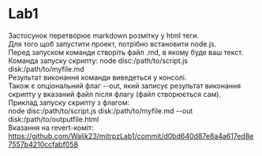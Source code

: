 # Lab1
Застосунок перетворює markdown розмітку у html теги.  
Для того щоб запустити проект, потрібно встановити node.js.  
Перед запуском команди створіть файл .md, в якому буде ваш текст.  
Команда запуску скрипту: node disc:/path/to/script.js disk:/path/to/myfile.md  
Результат виконання команди виведеться у консолі.  
Також є опціональний флаг --out, який записує результат виконання скрипту у вказаний файл після флагу (файл створюється сам).  
Приклад запуску скрипту з флагом:  
node disc:/path/to/script.js disk:/path/to/myfile.md --out disk:/path/to/outputfile.html  
Вказання на revert-коміт: https://github.com/Walik23/mitrpzLab1/commit/d0bd640d87e8a4a617ed8e7557b4210ccfabf058
